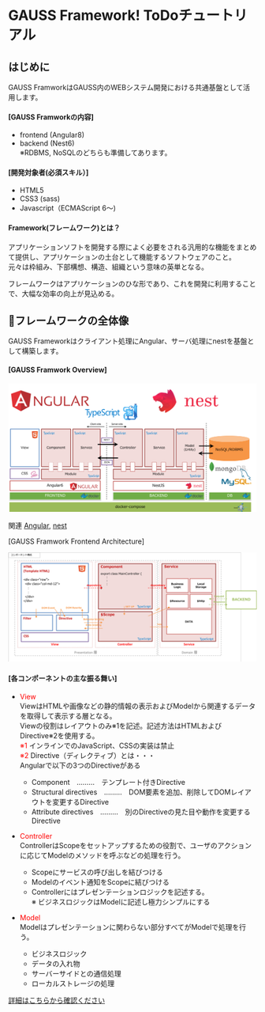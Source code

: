 # GAUSS Framework! ToDoチュートリアル

## はじめに 
GAUSS FramworkはGAUSS内のWEBシステム開発における共通基盤として活用します。

#### [GAUSS Framworkの内容]
 - frontend (Angular8)
 - backend (Nest6)  
※RDBMS, NoSQLのどちらも準備してあります。


#### [開発対象者(必須スキル）]
 - HTML5
 - CSS3 (sass)
 - Javascript（ECMAScript 6～)


#### Framework(フレームワーク)とは？  
アプリケーションソフトを開発する際によく必要をされる汎用的な機能をまとめて提供し、アプリケーションの土台として機能するソフトウェアのこと。  
元々は枠組み、下部構想、構造、組織という意味の英単となる。

フレームワークはアプリケーションのひな形であり、これを開発に利用することで、大幅な効率の向上が見込める。


## フレームワークの全体像
GAUSS Frameworkはクライアント処理にAngular、サーバ処理にnestを基盤として構築します。

#### [GAUSS Framwork Overview]

![GAUSS Framwork Overview](https://github.com/tsunaki00/GAUSS-Framework-Angular/blob/master/readme_images/framework_overview.png)

関連
[Angular](https://angular.jp/), [nest](http://nestjs.com/)


[GAUSS Framwork Frontend Architecture]

![GAUSS Framwork Frontend Architecture](https://github.com/tsunaki00/GAUSS-Framework-Angular/blob/master/readme_images/front_architecture.png)

#### [各コンポーネントの主な振る舞い]
  - <span style="color: red; ">View</span>  
  ViewはHTMLや画像などの静的情報の表示およびModelから関連するデータを取得して表示する層となる。  
  Viewの役割はレイアウトのみ※1を記述。記述方法はHTMLおよびDirective※2を使用する。  
   <span style="color: red; ">※1</span> インラインでのJavaScript、CSSの実装は禁止  
   <span style="color: red; ">※2</span> Directive（ディレクティブ）とは・・・  
    Angularで以下の3つのDirectiveがある  
    - Component　………　テンプレート付きDirective
    - Structural directives　………　DOM要素を追加、削除してDOMレイアウトを変更するDirective
    - Attribute directives　………　別のDirectiveの見た目や動作を変更するDirective  

  - <span style="color: red; ">Controller</span>   
   ControllerはScopeをセットアップするための役割で、ユーザのアクションに応じてModelのメソッドを呼ぶなどの処理を行う。  
      - Scopeにサービスの呼び出しを結びつける  
      - Modelのイベント通知をScopeに結びつける
      - Controllerにはプレゼンテーションロジックを記述する。  
    ※ ビジネスロジックはModelに記述し極力シンプルにする

 -  <span style="color: red; ">Model</span>     
   Modelはプレゼンテーションに関わらない部分すべてがModelで処理を行う。
    - ビジネスロジック
    - データの入れ物
    - サーバーサイドとの通信処理
    - ローカルストレージの処理


[詳細はこちらから確認ください](https://github.com/tsunaki00/GAUSS-Framework-Angular/blob/master/GAUSS_%E3%83%95%E3%83%AC%E3%83%BC%E3%83%A0%E3%83%AF%E3%83%BC%E3%82%AF%E9%96%8B%E7%99%BA%E3%83%9E%E3%83%8B%E3%83%A5%E3%82%A2%E3%83%AB.pdf)